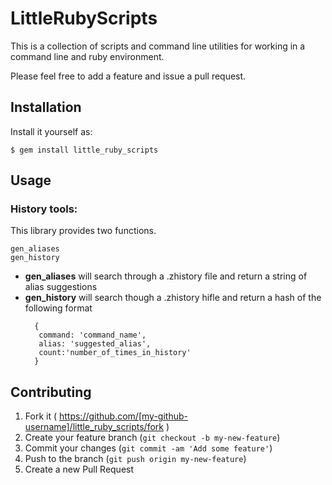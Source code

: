 # LittleRubyScripts

This is a collection of scripts and command line utilities for working in a
command line and ruby environment.

Please feel free to add a feature and issue a pull request.

## Installation
Install it yourself as:

    $ gem install little_ruby_scripts

## Usage

### History tools:

This library provides two functions. 

    gen_aliases
    gen_history

- **gen_aliases** will search through a .zhistory file and return a string of
  alias suggestions
- **gen_history** will search though a .zhistory hifle and return a hash of the
  following format
    ```
      {
       command: 'command_name', 
       alias: 'suggested_alias', 
       count:'number_of_times_in_history'
      }
    ```

## Contributing

1. Fork it ( https://github.com/[my-github-username]/little_ruby_scripts/fork )
2. Create your feature branch (`git checkout -b my-new-feature`)
3. Commit your changes (`git commit -am 'Add some feature'`)
4. Push to the branch (`git push origin my-new-feature`)
5. Create a new Pull Request
